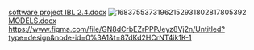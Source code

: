 
[software project IBL 2.4.docx](https://github.com/Toyman-Seth/okothduty/files/11446178/software.project.IBL.2.4.docx)
![16837553731962152931802817805392](https://github.com/Toyman-Seth/okothduty/assets/133167165/5536a19a-937f-4598-9549-8a5eb96eda14)
[MODELS.docx](https://github.com/Toyman-Seth/okothduty/files/11482186/MODELS.docx)
https://www.figma.com/file/GN8dCrbEZrPPPJeyz8Vj2n/Untitled?type=design&node-id=0%3A1&t=87dKd2HCrNT4ik1K-1

